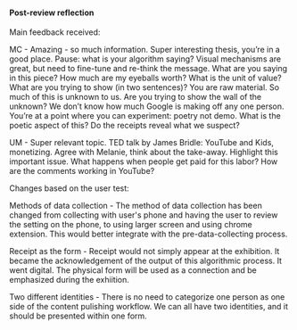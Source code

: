 #### Post-review reflection
Main feedback received:

MC - Amazing - so much information. Super interesting thesis, you’re in a good place. Pause: what is your algorithm saying? Visual mechanisms are great, but need to fine-tune and re-think the message. What are you saying in this piece? How much are my eyeballs worth? What is the unit of value? What are you trying to show (in two sentences)? You are raw material. So much of this is unknown to us. Are you trying to show the wall of the unknown? We don’t know how much Google is making off any one person. You’re at a point where you can experiment: poetry not demo. What is the poetic aspect of this? Do the receipts reveal what we suspect?

UM - Super relevant topic. TED talk by James Bridle: YouTube and Kids, monetizing. Agree with Melanie, think about the take-away. Highlight this important issue. What happens when people get paid for this labor? How are the comments working in YouTube?

Changes based on the user test:

Methods of data collection - The method of data collection has been changed from collecting with user's phone and having the user to review the setting on the phone, to using larger screen and using chrome extension. This would better integrate with the pre-data-collecting process.

Receipt as the form - Receipt would not simply appear at the exhibition. It became the acknowledgement of the output of this algorithmic process. It went digital. The physical form will be used as a connection and be emphasized during the exhiition.

Two different identities - There is no need to categorize one person as one side of the content pulishing workflow. We can all have two identities, and it should be presented within one form.